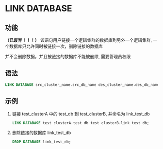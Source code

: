 # LINK DATABASE

## 功能

**（已废弃！！！）**
该语句用户链接一个逻辑集群的数据库到另外一个逻辑集群, 一个数据库只允许同时被链接一次，删除链接的数据库

并不会删除数据，并且被链接的数据库不能被删除, 需要管理员权限

## 语法

```sql
LINK DATABASE src_cluster_name.src_db_name des_cluster_name.des_db_name
```

## 示例

1. 链接 test_clusterA 中的 test_db 到 test_clusterB, 并命名为 link_test_db

    ```sql
    LINK DATABASE test_clusterA.test_db test_clusterB.link_test_db;
    ```

2. 删除链接的数据库 link_test_db

    ```sql
    DROP DATABASE link_test_db;
    ```

